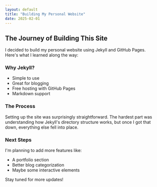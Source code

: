 ```yaml
---
layout: default
title: "Building My Personal Website"
date: 2025-02-01
---
```


## The Journey of Building This Site

I decided to build my personal website using Jekyll and GitHub Pages. Here's what I learned along the way:

### Why Jekyll?
- Simple to use
- Great for blogging
- Free hosting with GitHub Pages
- Markdown support

### The Process
Setting up the site was surprisingly straightforward. The hardest part was understanding how Jekyll's directory structure works, but once I got that down, everything else fell into place.

### Next Steps
I'm planning to add more features like:
- A portfolio section
- Better blog categorization
- Maybe some interactive elements

Stay tuned for more updates!